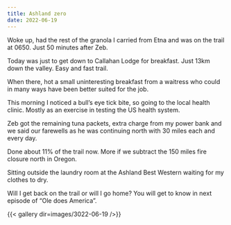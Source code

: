 ```yaml
---
title: Ashland zero
date: 2022-06-19
---
```


Woke up, had the rest of the granola I carried from Etna and was on the trail at 0650. Just 50 minutes after Zeb. 

Today was just to get down to Callahan Lodge for breakfast. Just 13km down the valley. Easy and fast trail. 

When there, hot a small uninteresting breakfast from a waitress who could in many ways have been better suited for the job. 

This morning I noticed a bull’s eye tick bite, so going to the local health clinic. Mostly as an exercise in testing the US health system. 

Zeb got the remaining tuna packets, extra charge from my power bank and we said our farewells as he was continuing north with 30 miles each and every day.

Done about 11% of the trail now. More if we subtract the 150 miles fire closure north in Oregon.

Sitting outside the laundry room at the Ashland Best Western waiting for my clothes to dry.

Will I get back on the trail or will I go home? You will get to know in next episode of “Ole does America”. 


{{< gallery dir=images/3022-06-19 />}}
